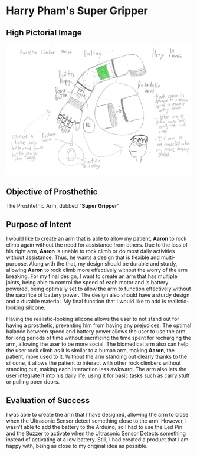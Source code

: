 # Harry Pham's Super Gripper

## High Pictorial Image
<picture><img alt = "Super Gripper Image" src= "Final Design.png" ></picture>

## Objective of Prosthethic
The Proshtethic Arm, dubbed "**Super Gripper**"

## Purpose of Intent
I would like to create an arm that is able to allow my patient, **Aaron** to rock climb again without the need for assistance from others. Due to the loss of his right arm, **Aaron** is unable to rock climb or do most daily activities without assistance. Thus, he wants a design that is flexible and multi-purpose. Along with the that, my design should be durable and sturdy, allowing **Aaron** to rock climb more effectively without the worry of the arm breaking. For my final design, I want to create an arm that has multiple joints, being able to control the speed of each motor and is battery powered, being optimally set to allow the arm to function effectively without the sacrifice of battery power. The design also should have a sturdy design and a durable material. My final function that I would like to add is realistic-looking silicone.  

Having the realistic-looking silicone allows the user to not stand out for having a prosthetic, preventing him from having any prejudices. The optimal balance between speed and battery power allows the user to use the arm for long periods of time without sacrificing the time spent for recharging the arm, allowing the user to be more social. The biomedical arm also can help the user rock climb as it is similar to a human arm, making **Aaron**, the patient, more used to it. Without the arm standing out clearly thanks to the silicone, it allows the patient to interact with other rock climbers without standing out, making each interaction less awkward. The arm also lets the user integrate it into his daily life, using it for basic tasks such as carry stuff or pulling open doors.

## Evaluation of Success
I was able to create the arm that I have designed, allowing the arm to close when the Ultrasonic Sensor detect something close to the arm. However, I wasn't able to add the battery to the Arduino, so I had to use the Led Pin and the Buzzer to activate when the Ultrasonic Sensor Detects something instead of activating at a low battery. Still, I had created a product that I am happy with, being as close to my original idea as possible.